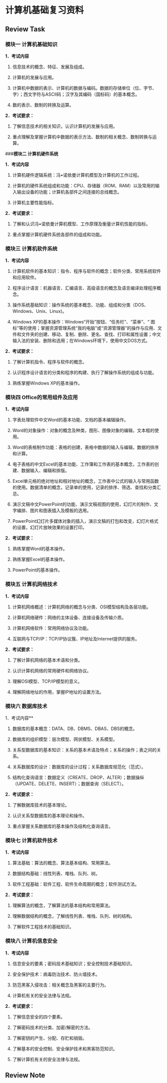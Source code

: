 # 计算机基础复习资料



## Review Task

### **模块一  计算机基础知识**

**1．考试内容**

1) 信息技术的概念、特征、发展及组成。

2) 计算机的发展与应用。

3) 计算机中数据的表示、计算机的数据与编码。数据的存储单位（位、字节、字）；西文字符与ASCII码；汉字及其编码（国标码）的基本概念。

4) 数的表示、数制的转换及运算。

**2．考试要求：**

1) 了解信息技术的相关知识，认识计算机的发展与应用。

2) 重点理解及掌握计算机中数据的表示方法、数制的相关概念、数制转换与运算。

###**模块二  计算机硬件系统**

**1．考试内容**

1) 计算机硬件逻辑系统：冯•诺依曼计算机模型及计算机的工作过程。

2) 计算机的硬件系统组成和功能：CPU、存储器（ROM、RAM）以及常用的输入输出设备的功能；计算机各部件之间连接的总线概念。

3) 计算机主要性能指标。

**2．考试要求：**

1) 了解和认识冯•诺依曼计算机模型、工作原理及衡量计算机性能的指标。

2) 重点掌握计算机硬件系统各部件的组成和功能。

### **模块三  计算机软件系统**

**1．考试内容**

1) 计算机软件的基本知识：指令、程序与软件的概念；软件分类、常用系统软件和应用软件。

2) 程序设计语言：机器语言、汇编语言、高级语言的概念及语言编译处理程序概念。

3) 操作系统基础知识：操作系统的基本概念、功能、组成和分类（DOS、Windows、Unix、Linux)。

4) Windows XP的基本操作：Windows“开始”按钮、“任务栏”、“菜单”、“ 图标”等的使用；掌握资源管理系统“我的电脑”或“资源管理器”的操作与应用、文件和文件夹的创建、移动、复制、删除、更名、查找、打印和属性设置；中文输入法的安装、删除和选用；在Windows环境下，使用中文DOS方式。

**2．考试要求：**

1) 了解计算机指令、程序与软件的概念。

2) 认识程序设计语言的分类和程序的构建、执行了解操作系统的组成与功能。

3) 熟练掌握Windows XP的基本操作。

### **模块四  Office的常用组件及应用**

**1．考试内容**

1) 字表处理软件中文Word的基本功能、文档的基本编辑操作。

2) Word的对象操作：对象的概念及种类，图形、图像对象的编辑，文本框的使用。

3) Word的表格制作功能：表格的创建，表格中数据的输入与编辑，数据的排序和计算。

4) 电子表格的中文Excel的基本功能、工作簿和工作表的基本概念，工作表的创建、数据输入、编辑和排版。

5) Excel单元格的绝对地址和相对地址的概念，工作表中公式的输入与常用函数的使用。数据清单的概念，记录单的使用，记录的排序、筛选、查找和分类汇总。

6) 演示文稿中文PowerPoint的功能、演示文稿视图的使用，幻灯片的制作、文字编排、图片和图表插入及模板的选用。

7) PowerPoint幻灯片多媒体对象的插入，演示文稿的打包和改变，幻灯片格式的设置，幻灯片放映效果的设置打印。

**2．考试要求：**

1) 熟练掌握Word的基本操作。

2) 熟练掌握Excel的基本操作。

3) PowerPoint的基本操作。

### **模块五 计算机网络技术**

**1．考试内容**

1) 计算机网络概述：计算机网络的概念与分类、OSI模型结构及各层功能。

2) 计算机网络硬件：网络的主体设备、连接设备及传输介质。

3) 计算机网络软件：常用网络协议及功能。

4) 互联网与TCP/IP：TCP/IP协议簇、IP地址及Internet提供的服务。

**2．考试要求：**

1) 了解计算机网络的基本术语和分类。

2) 认识计算机网络的常用硬件和网络协议。

3) 理解OSI模型、TCP/IP模型的意义。

4) 理解网络地址的作用，掌握IP地址的设置方法。

### **模块六 数据库技术**

1．考试内容**

1) 数据库的基本概念：DATA、DB、DBMS、DBAS、DBS的概念。

2) 数据库的组织模型：层次模型、网状模型、关系模型。

3) 关系型数据库的基本知识：关系的基本术语及特点；关系的操作；表之间的关系。

4) 关系数据库的设计：数据库的设计过程；关系数据库规范化（范式）。

5) 结构化查询语言：数据定义（CREATE、DROP、ALTER）；数据操纵（UPDATE、DELETE、INSERT）；数据查询（SELECT）。

**2．考试要求：**

1) 了解数据库技术的基本理论。

2) 认识关系型数据库的基本理论和操作。

3) 重点掌握关系数据库的基本操作及结构化查询语言。

### **模块七 计算机软件技术**

**1．考试内容**

1) 算法基础：算法的概念、算法基本结构、常用算法。

2) 数据结构基础：线性列表、堆栈、队列、树。

3) 软件工程基础：软件工程、软件生命周期的概念；软件测试方法。

**2．考试要求：**

1) 理解算法的概念，了解算法的基本结构和常用算法。

2) 理解数据结构的概念，了解线性列表、堆栈、队列、树的结构。

3) 了解软件工程技术的基础知识。

### **模块八 计算机信息安全**

**1．考试内容**

1) 信息安全的要素；密码技术基础知识；安全控制技术基础知识。

2) 安全保护技术：病毒防治技术、防火墙技术。

3) 防范黑客入侵攻击：相关概念及黑客的主要行为。

4) 计算机有关的安全法律与法规。

**2．考试要求：**

1) 了解信息安全的四个要素。

2) 了解密码技术的分类、加密/解密的方法。

3) 了解密钥的产生、分配、存贮和销毁。

4) 了解基本的安全控制、安全保护技术和黑客防范知识。

5) 了解计算机有关的安全法律与法规。



## Review Note

